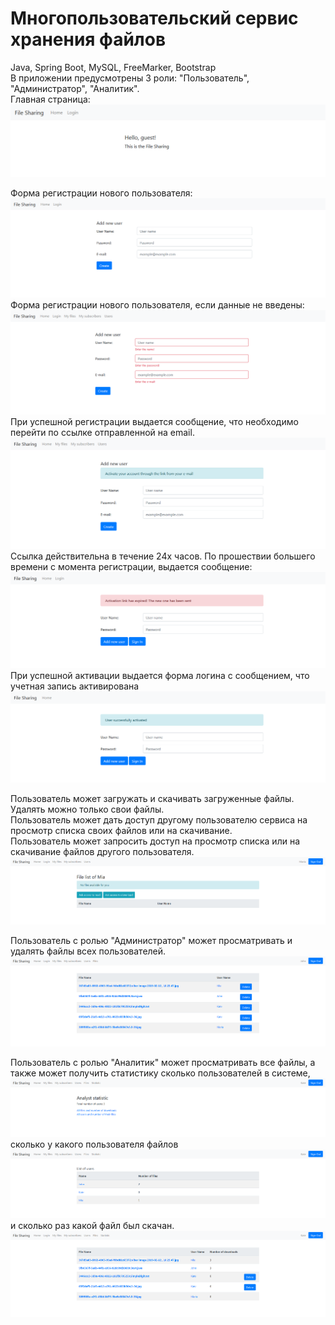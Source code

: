 # Многопользовательский сервис хранения файлов</br>
Java, Spring Boot, MySQL, FreeMarker, Bootstrap</br>
В приложении предусмотрены 3 роли: "Пользователь", "Администратор", "Аналитик".</br>
Главная страница:
![Image alt](https://github.com/yanagus/file_sharing/raw/master/image/main.png)

Форма регистрации нового пользователя:
![Image alt](https://github.com/yanagus/file_sharing/raw/master/image/reg_form.png)
Форма регистрации нового пользователя, если данные не введены:
![Image alt](https://github.com/yanagus/file_sharing/raw/master/image/not_valid_reg_form.png)
При успешной регистрации выдается сообщение, что необходимо перейти по ссылке отправленной на email.
![Image alt](https://github.com/yanagus/file_sharing/raw/master/image/activate_account.png)
Ссылка действительна в течение 24х часов. По прошествии большего времени с момента регистрации, выдается сообщение:
![Image alt](https://github.com/yanagus/file_sharing/raw/master/image/link_expired.png)
При успешной активации выдается форма логина с сообщением, что учетная запись активирована
![Image alt](https://github.com/yanagus/file_sharing/raw/master/image/successfully_activated.png)

Пользователь может загружать и скачивать загруженные файлы. Удалять можно только свои файлы.</br>
Пользователь может дать доступ другому пользователю сервиса на просмотр списка своих файлов или на скачивание.</br>
Пользователь может запросить доступ на просмотр списка или на скачивание файлов другого пользователя.
![Image alt](https://github.com/yanagus/file_sharing/raw/master/image/no_access.png)


Пользователь с ролью "Администратор" может просматривать и удалять файлы всех пользователей.
![Image alt](https://github.com/yanagus/file_sharing/raw/master/image/all_files_admin.png)

Пользователь с ролью "Аналитик" может просматривать все файлы,
а также может получить статистику сколько пользователей в системе,
![Image alt](https://github.com/yanagus/file_sharing/raw/master/image/analyst_statistic1.png)
сколько у какого пользователя файлов
![Image alt](https://github.com/yanagus/file_sharing/raw/master/image/analyst_statistic2.png)
и сколько раз какой файл был скачан.
![Image alt](https://github.com/yanagus/file_sharing/raw/master/image/analyst_statistic3.png)



